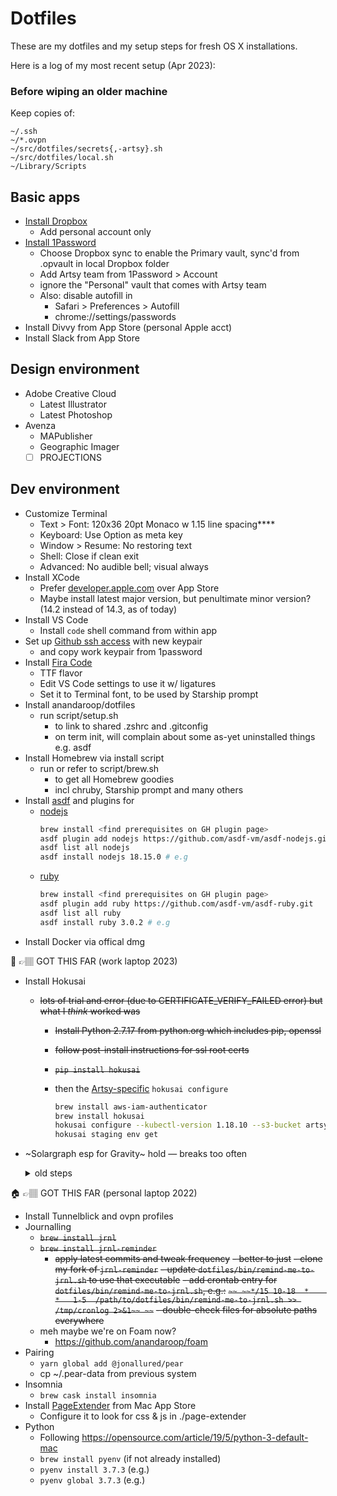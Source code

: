 # Dotfiles

These are my dotfiles and my setup steps for fresh OS X installations.

Here is a log of my most recent setup (Apr 2023):

### Before wiping an older machine

Keep copies of:
  ```
  ~/.ssh
  ~/*.ovpn
  ~/src/dotfiles/secrets{,-artsy}.sh
  ~/src/dotfiles/local.sh
  ~/Library/Scripts
  ```

## Basic apps

- [Install Dropbox](https://www.dropbox.com/install)
  - Add personal account only
- [Install 1Password](https://1password.com/downloads/mac/)
  - Choose Dropbox sync to enable the Primary vault, sync'd from .opvault in local Dropbox folder
  - Add Artsy team from 1Password > Account
  - ignore the "Personal" vault that comes with Artsy team
  - Also: disable autofill in
    - Safari > Preferences > Autofill
    - chrome://settings/passwords
- Install Divvy from App Store (personal Apple acct)
- Install Slack from App Store


## Design environment

- Adobe Creative Cloud
  - Latest Illustrator
  - Latest Photoshop
- Avenza
  - MAPublisher
  - Geographic Imager
  - [ ] PROJECTIONS

## Dev environment

- Customize Terminal
  - Text > Font: 120x36 20pt Monaco w 1.15 line spacing****
  - Keyboard: Use Option as meta key
  - Window > Resume: No restoring text
  - Shell: Close if clean exit
  - Advanced: No audible bell; visual always
- Install XCode
  - Prefer [developer.apple.com](https://developer.apple.com/download) over App Store
  - Maybe install latest major version, but penultimate minor version? (14.2 instead of 14.3, as of today)
- Install VS Code
  - Install `code` shell command from within app
- Set up [Github ssh access](https://help.github.com/en/github/authenticating-to-github/connecting-to-github-with-ssh) with new keypair
  - and copy work keypair from 1password
- Install [Fira Code](https://github.com/tonsky/FiraCode)
  - TTF flavor
  - Edit VS Code settings to use it w/ ligatures
  - Set it to Terminal font, to be used by Starship prompt
- Install anandaroop/dotfiles
  - run script/setup.sh
    - to link to shared .zshrc and .gitconfig
    - on term init, will complain about some as-yet uninstalled things e.g. asdf
- Install Homebrew via install script
  - run or refer to script/brew.sh
    - to get all Homebrew goodies
    - incl chruby, Starship prompt and many others
- Install [asdf](https://asdf-vm.com)  and plugins for
  - [nodejs](https://github.com/asdf-vm/asdf-nodejs)
    ```sh
    brew install <find prerequisites on GH plugin page>
    asdf plugin add nodejs https://github.com/asdf-vm/asdf-nodejs.git
    asdf list all nodejs
    asdf install nodejs 18.15.0 # e.g
    ```
  - [ruby](https://github.com/asdf-vm/asdf-ruby)
    ```sh
    brew install <find prerequisites on GH plugin page>
    asdf plugin add ruby https://github.com/asdf-vm/asdf-ruby.git
    asdf list all ruby
    asdf install ruby 3.0.2 # e.g
    ```
- Install Docker via offical dmg

🏢 👉🏽 GOT THIS FAR (work laptop 2023)

- Install Hokusai
  - ~~lots of trial and error (due to CERTIFICATE_VERIFY_FAILED error) but what I _think_ worked was~~
    - ~~Install Python 2.7.17 from python.org which includes pip, openssl~~
    - ~~follow post-install instructions for ssl root certs~~
    - ~~`pip install hokusai`~~
    - then the [Artsy-specific](https://github.com/artsy/README/blob/master/playbooks/hokusai.md) `hokusai configure`

      ```sh
      brew install aws-iam-authenticator
      brew install hokusai
      hokusai configure --kubectl-version 1.18.10 --s3-bucket artsy-citadel --s3-key k8s/config-dev # check on Slack if there's a newer kubectl version
      hokusai staging env get
      ```

- ~Solargraph esp for Gravity~ hold — breaks too often
  <details>
  <summary>old steps</summary>
    - already in bundle, so that gets installed anyway
    - BUT solargraph's zsh path is probably fubar'd and looking for the solargraph gem in the system default ruby location
    - so install solargraph there
      - go to a dir without a .ruby-version
      - confirm `which ruby` ==> `/usr/bin/ruby`
      - `sudo gem install solargraph`
      - maybe some `sudo gem install bundler:x.y.z` needed to based on VSC output tab
      - use a minimal workspace settings such as

        ```json
        {
            "[ruby]": {
                "editor.formatOnSave": true
            },
            "solargraph.formatting": true
        }
        ```
  </details>

🏠 👉🏽 GOT THIS FAR (personal laptop 2022)

- Install Tunnelblick and ovpn profiles
- Journalling
  - ~~`brew install jrnl`~~
  - ~~`brew install jrnl-reminder`~~
    - ~~apply latest commits and tweak frequency~~
  ~~- better to just~~
    ~~- clone my fork of `jrnl-reminder`~~
    ~~- update `dotfiles/bin/remind-me-to-jrnl.sh` to use that executable~~
    ~~- add crontab entry for `dotfiles/bin/remind-me-to-jrnl.sh`, e.g.:~~
      ~~```~~
      ~~*/15 10-18  *    *   1-5  /path/to/dotfiles/bin/remind-me-to-jrnl.sh >> /tmp/cronlog 2>&1~~
      ~~```~~
  ~~- double-check files for absolute paths everywhere~~
  - meh maybe we're on Foam now?
    - https://github.com/anandaroop/foam
- Pairing
  - `yarn global add @jonallured/pear`
  - cp ~/.pear-data from previous system
- Insomnia
  - `brew cask install insomnia`
- Install [PageExtender](https://github.com/fphilipe/PageExtender.app) from Mac App Store
  - Configure it to look for css & js in ./page-extender
- Python
  - Following https://opensource.com/article/19/5/python-3-default-mac
  - `brew install pyenv` (if not already installed)
  - `pyenv install 3.7.3` (e.g.)
  - `pyenv global 3.7.3` (e.g.)
